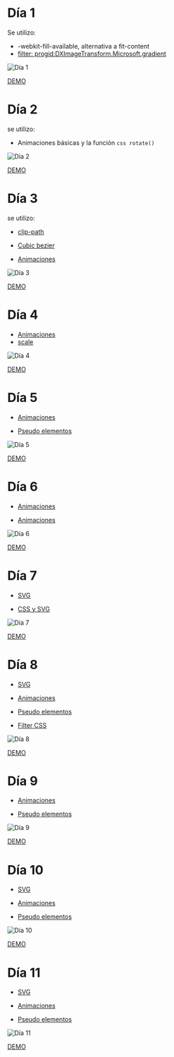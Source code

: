 # Día 1

Se utilizo:

- -webkit-fill-available, alternativa a fit-content
- [filter: progid:DXImageTransform.Microsoft.gradient](https://docs.microsoft.com/en-us/previous-versions/windows/internet-explorer/ie-developer/platform-apis/ms532997(v=vs.85))

![Día 1](images/day1.png)

[DEMO](https://miguelhg2351.github.io/100-days-css/01)

# Día 2

se utilizo:

- Animaciones básicas y la función ```css rotate()```

![Día 2](images/day2.png)


[DEMO](https://miguelhg2351.github.io/100-days-css/02)

# Día 3

se utilizo:

- [clip-path](https://developer.mozilla.org/es/docs/Web/CSS/clip-path)

- [Cubic bezier](https://developer.mozilla.org/en-US/docs/Web/CSS/easing-function)

- [Animaciones](https://developer.mozilla.org/es/docs/Web/CSS/animation)

![Día 3](images/day3.png)

[DEMO](https://miguelhg2351.github.io/100-days-css/03)

# Día 4

- [Animaciones](https://developer.mozilla.org/es/docs/Web/CSS/animation)
- [scale](https://developer.mozilla.org/es/docs/Web/CSS/transform-function/scale)

![Día 4](images/day4.png)

[DEMO](https://miguelhg2351.github.io/100-days-css/04)

# Día 5

- [Animaciones](https://developer.mozilla.org/es/docs/Web/CSS/animation)

- [Pseudo elementos](https://developer.mozilla.org/es/docs/Web/CSS/Pseudoelementos)

![Día 5](images/day5.png)

[DEMO](https://miguelhg2351.github.io/100-days-css/05)

# Día 6

- [Animaciones](https://developer.mozilla.org/es/docs/Web/CSS/animation)

- [Animaciones](https://developer.mozilla.org/es/docs/Web/CSS/animation)

![Día 6](images/day6.png)

[DEMO](https://miguelhg2351.github.io/100-days-css/06)

# Día 7

- [SVG](https://developer.mozilla.org/es/docs/Web/SVG)

- [CSS y SVG](https://developer.mozilla.org/en-US/docs/Web/SVG/Tutorial/SVG_and_CSS)

![Día 7](images/day7.png)

[DEMO](https://miguelhg2351.github.io/100-days-css/07)

# Día 8

- [SVG](https://developer.mozilla.org/es/docs/Web/SVG)

- [Animaciones](https://developer.mozilla.org/es/docs/Web/CSS/animation)

- [Pseudo elementos](https://developer.mozilla.org/es/docs/Web/CSS/Pseudoelementos)

- [Filter CSS](https://developer.mozilla.org/es/docs/Web/CSS/filter)

![Día 8](images/day8.png)

[DEMO](https://miguelhg2351.github.io/100-days-css/08)

# Día 9

- [Animaciones](https://developer.mozilla.org/es/docs/Web/CSS/animation)

- [Pseudo elementos](https://developer.mozilla.org/es/docs/Web/CSS/Pseudoelementos)

![Día 9](images/day9.png)

[DEMO](https://miguelhg2351.github.io/100-days-css/09)

# Día 10

- [SVG](https://developer.mozilla.org/es/docs/Web/SVG)

- [Animaciones](https://developer.mozilla.org/es/docs/Web/CSS/animation)

- [Pseudo elementos](https://developer.mozilla.org/es/docs/Web/CSS/Pseudoelementos)

![Día 10](images/day10.png)

[DEMO](https://miguelhg2351.github.io/100-days-css/10)

# Día 11

- [SVG](https://developer.mozilla.org/es/docs/Web/SVG)

- [Animaciones](https://developer.mozilla.org/es/docs/Web/CSS/animation)

- [Pseudo elementos](https://developer.mozilla.org/es/docs/Web/CSS/Pseudoelementos)

![Día 11](images/day11.png)

[DEMO](https://miguelhg2351.github.io/100-days-css/11)
